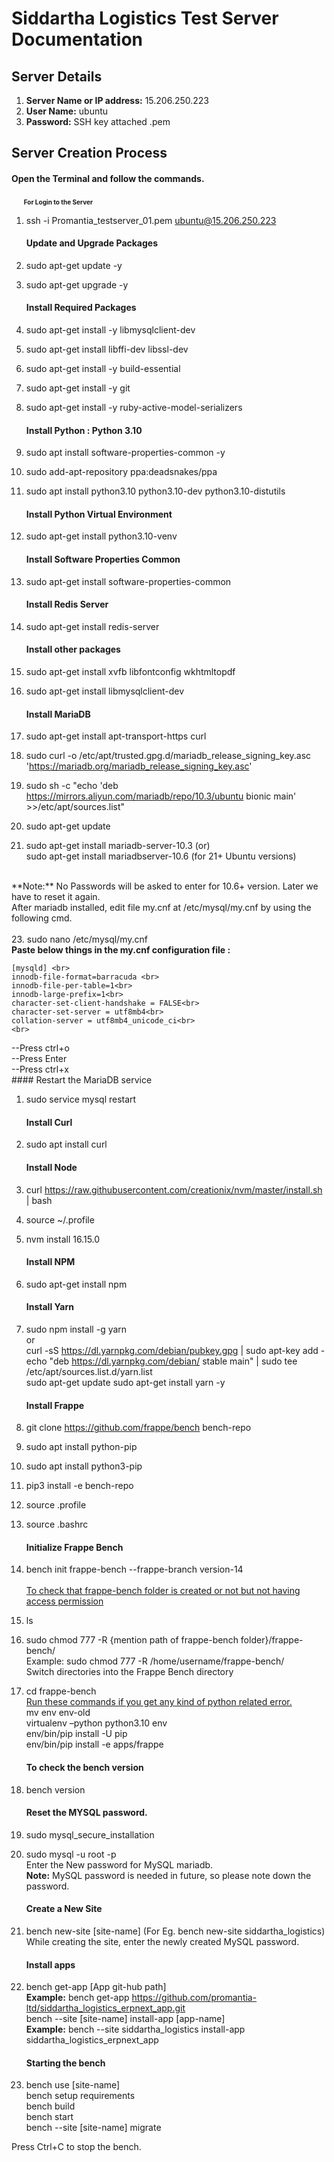 # Siddartha Logistics Test Server Documentation

## Server Details
1. **Server Name or IP address:** 15.206.250.223
2. **User Name:** ubuntu
3. **Password:** SSH key attached .pem

## Server Creation Process
#### Open the Terminal and follow the commands.
&nbsp;&nbsp;&nbsp;&nbsp;&nbsp;<b style="font-size:10">For Login to the Server</b>
1. ssh -i Promantia_testserver_01.pem ubuntu@15.206.250.223 

    #### Update and Upgrade Packages
1. sudo apt-get update -y
2. sudo apt-get upgrade -y
    #### Install Required Packages
1. sudo apt-get install -y libmysqlclient-dev
2. sudo apt-get install libffi-dev libssl-dev
3. sudo apt-get install -y build-essential
4. sudo apt-get install -y git
5. sudo apt-get install -y ruby-active-model-serializers
    #### Install Python : Python 3.10
1.  sudo apt install software-properties-common -y
2.  sudo add-apt-repository ppa:deadsnakes/ppa
3.  sudo apt install python3.10 python3.10-dev python3.10-distutils
    #### Install Python Virtual Environment
1.  sudo apt-get install python3.10-venv
    #### Install Software Properties Common
1.  sudo apt-get install software-properties-common
    #### Install Redis Server
1.  sudo apt-get install redis-server
    #### Install other packages
1.  sudo apt-get install xvfb libfontconfig wkhtmltopdf
2.  sudo apt-get install libmysqlclient-dev
    #### Install MariaDB
1.  sudo apt-get install apt-transport-https curl
2.  sudo curl -o /etc/apt/trusted.gpg.d/mariadb_release_signing_key.asc 'https://mariadb.org/mariadb_release_signing_key.asc'
3.  sudo sh -c "echo 'deb https://mirrors.aliyun.com/mariadb/repo/10.3/ubuntu bionic main' >>/etc/apt/sources.list"
4.  sudo apt-get update
5.  sudo apt-get install mariadb-server-10.3 (or)<br> sudo apt-get install mariadbserver-10.6 (for 21+ Ubuntu versions)<br>
<br>
**Note:** No Passwords will be asked to enter for 10.6+ version. Later we have to reset
it again.<br>
After mariadb installed, edit file my.cnf at /etc/mysql/my.cnf by using the following
cmd.<br>
<br>
23. sudo nano /etc/mysql/my.cnf <br>
<b>Paste below things in the my.cnf configuration file :</b><br>
    
    [mysqld] <br>
    innodb-file-format=barracuda <br>
    innodb-file-per-table=1<br>
    innodb-large-prefix=1<br>
    character-set-client-handshake = FALSE<br>
    character-set-server = utf8mb4<br>
    collation-server = utf8mb4_unicode_ci<br>
    <br>
--Press ctrl+o<br>
--Press Enter<br>
--Press ctrl+x<br>
    #### Restart the MariaDB service<br>
1.  sudo service mysql restart
    #### Install Curl
2.  sudo apt install curl<br>
    #### Install Node
3.  curl https://raw.githubusercontent.com/creationix/nvm/master/install.sh | bash
4.  source ~/.profile
5.  nvm install 16.15.0
    #### Install NPM
6.  sudo apt-get install npm
    #### Install Yarn
7.  sudo npm install -g yarn<br>
or<br>
curl -sS https://dl.yarnpkg.com/debian/pubkey.gpg | sudo apt-key add -
echo "deb https://dl.yarnpkg.com/debian/ stable main" | sudo tee
/etc/apt/sources.list.d/yarn.list<br>
sudo apt-get update sudo apt-get install yarn -y
    #### Install Frappe
1. git clone https://github.com/frappe/bench bench-repo
2. sudo apt install python-pip
3. sudo apt install python3-pip
4. pip3 install -e bench-repo
5. source .profile
6. source .bashrc
    #### Initialize Frappe Bench
7. bench init frappe-bench --frappe-branch version-14 <br>
   <br>
<u>To check that frappe-bench folder is created or not but not having access permission</u>
1. ls 
2.  sudo chmod 777 -R {mention path of frappe-bench folder}/frappe-bench/<br>
Example: sudo chmod 777 -R /home/username/frappe-bench/<br>
Switch directories into the Frappe Bench directory

3. cd frappe-bench<br>
<u>Run these commands if you get any kind of python related error.</u><br>
mv env env-old<br>
virtualenv –python python3.10 env<br>
env/bin/pip install -U pip<br>
env/bin/pip install -e apps/frappe<br>

    #### To check the bench version
1. bench version<br>
   
    #### Reset the MYSQL password.

2. sudo mysql_secure_installation
3. sudo mysql -u root -p <br>
Enter the New password for MySQL mariadb.<br>
<b>Note:</b> MySQL password is needed in future, so please note down the password.<br>
    #### Create a New Site
1. bench new-site [site-name] (For Eg. bench new-site siddartha_logistics)<br>
While creating the site, enter the newly created MySQL password.<br>
    #### Install apps
1. bench get-app [App git-hub path]<br>
<b>Example:</b> bench get-app https://github.com/promantia-ltd/siddartha_logistics_erpnext_app.git<br>
bench --site [site-name] install-app [app-name]<br>
<b>Example:</b> bench --site siddartha_logistics install-app siddartha_logistics_erpnext_app<br>
    #### Starting the bench<br>
2. bench use [site-name]<br>
bench setup requirements<br>
bench build<br>
bench start<br>
bench --site [site-name] migrate<br>

Press Ctrl+C to stop the bench.
